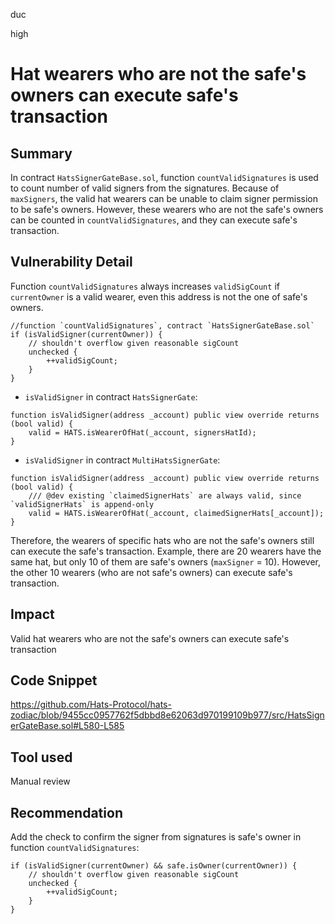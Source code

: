 duc

high

# Hat wearers who are not the safe's owners can execute safe's transaction

## Summary
In contract `HatsSignerGateBase.sol`, function `countValidSignatures` is used to count number of valid signers from the signatures. Because of `maxSigners`, the valid hat wearers can be unable to claim signer permission to be safe's owners. However, these wearers who are not the safe's owners can be counted in `countValidSignatures`, and they can execute safe's transaction.
## Vulnerability Detail
Function `countValidSignatures` always increases `validSigCount` if `currentOwner` is a valid wearer, even this address is not the one of safe's owners.
```solidity=
//function `countValidSignatures`, contract `HatsSignerGateBase.sol`
if (isValidSigner(currentOwner)) {
    // shouldn't overflow given reasonable sigCount
    unchecked {
        ++validSigCount;
    }
}
```
* `isValidSigner` in contract `HatsSignerGate`:
```solidity=
function isValidSigner(address _account) public view override returns (bool valid) {
    valid = HATS.isWearerOfHat(_account, signersHatId);
}
```
* `isValidSigner` in contract `MultiHatsSignerGate`:
```solidity=
function isValidSigner(address _account) public view override returns (bool valid) {
    /// @dev existing `claimedSignerHats` are always valid, since `validSignerHats` is append-only
    valid = HATS.isWearerOfHat(_account, claimedSignerHats[_account]);
}
```
Therefore, the wearers of specific hats who are not the safe's owners still can execute the safe's transaction.
Example, there are 20 wearers have the same hat, but only 10 of them are safe's owners (`maxSigner` = 10). However, the other 10 wearers (who are not safe's owners) can execute safe's transaction.

## Impact
Valid hat wearers who are not the safe's owners can execute safe's transaction

## Code Snippet
https://github.com/Hats-Protocol/hats-zodiac/blob/9455cc0957762f5dbbd8e62063d970199109b977/src/HatsSignerGateBase.sol#L580-L585
## Tool used
Manual review

## Recommendation
Add the check to confirm the signer from signatures is safe's owner in function `countValidSignatures`:
```solidity=
if (isValidSigner(currentOwner) && safe.isOwner(currentOwner)) {
    // shouldn't overflow given reasonable sigCount
    unchecked {
        ++validSigCount;
    }
}
```
